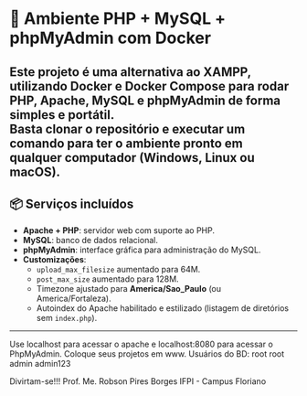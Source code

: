 # 🚀 Ambiente PHP + MySQL + phpMyAdmin com Docker

Este projeto é uma alternativa ao XAMPP, utilizando **Docker** e **Docker Compose** para rodar PHP, Apache, MySQL e phpMyAdmin de forma simples e portátil.  
Basta clonar o repositório e executar um comando para ter o ambiente pronto em qualquer computador (Windows, Linux ou macOS).
---

## 📦 Serviços incluídos
- **Apache + PHP**: servidor web com suporte ao PHP.
- **MySQL**: banco de dados relacional.
- **phpMyAdmin**: interface gráfica para administração do MySQL.
- **Customizações**:
  - `upload_max_filesize` aumentado para 64M.
  - `post_max_size` aumentado para 128M.
  - Timezone ajustado para **America/Sao_Paulo** (ou America/Fortaleza).
  - Autoindex do Apache habilitado e estilizado (listagem de diretórios sem `index.php`).
---
Use localhost para acessar o apache e localhost:8080 para acessar o PhpMyAdmin.
Coloque seus projetos em www.
Usuários do BD: 
root root
admin admin123

Divirtam-se!!! 
Prof. Me. Robson Pires Borges 
IFPI - Campus Floriano
